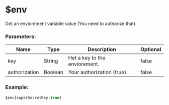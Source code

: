 # $env
Get an enviorement variable value (You need to authorize that).

### Parameters:
| Name        | Type        | Description                          | Optional |
| ----------- | ----------- | ------------------------------------ | -------- |
| key         | String      | Het a key to the enviorement.        | false    |
| authorization  | Boolean      | Your authorization (true).        | false    |

### Example:
```ts
$env[superSecretKey;true]
```
